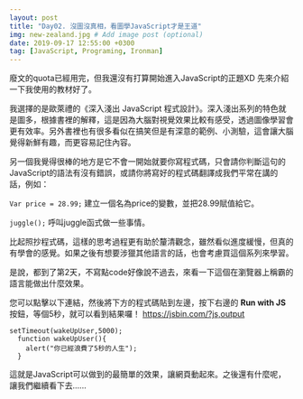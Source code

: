 ```yaml
---
layout: post
title: "Day02. 沒圖沒真相，看圖學JavaScript才是王道"
img: new-zealand.jpg # Add image post (optional)
date: 2019-09-17 12:55:00 +0300
tag: [JavaScript, Programing, Ironman]
---
```

廢文的quota已經用完，但我還沒有打算開始進入JavaScript的正題XD
先來介紹一下我使用的教材好了。

我選擇的是歐萊禮的《深入淺出 JavaScript 程式設計》。深入淺出系列的特色就是圖多，根據書裡的解釋，這是因為大腦對視覺效果比較有感受，透過圖像學習會更有效率。另外書裡也有很多看似在搞笑但是有深意的範例、小測驗，這會讓大腦覺得新鮮有趣，而更容易記住內容。

另一個我覺得很棒的地方是它不會一開始就要你寫程式碼，只會請你判斷這句的JavaScript的語法有沒有錯誤，或請你將寫好的程式碼翻譯成我們平常在講的話，例如：

`Var price = 28.99;`
建立一個名為price的變數，並把28.99賦值給它。

`juggle();`
呼叫juggle函式做一些事情。

比起照抄程式碼，這樣的思考過程更有助於釐清觀念，雖然看似進度緩慢，但真的有學會的感覺。如果之後有想要涉獵其他語言的話，也會考慮買這個系列來學習。

是說，都到了第2天，不寫點code好像說不過去，來看一下這個在瀏覽器上稱霸的語言能做出什麼效果。

您可以點擊以下連結，然後將下方的程式碼貼到左邊，按下右邊的 **Run with JS** 按鈕，等個5秒，就可以看到結果囉！
https://jsbin.com/?js,output

```
setTimeout(wakeUpUser,5000);
  function wakeUpUser(){
    alert("你已經浪費了5秒的人生");
  }
```

這就是JavaScript可以做到的最簡單的效果，讓網頁動起來。之後還有什麼呢，讓我們繼續看下去......